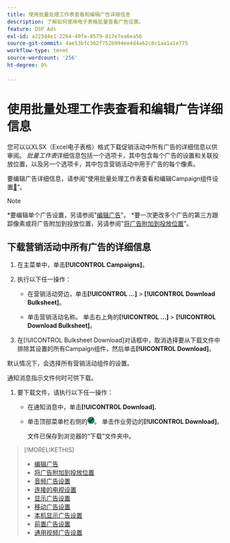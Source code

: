 ```yaml
---
title: 使用批量处理工作表查看和编辑广告详细信息
description: 了解如何使用电子表格批量查看广告设置。
feature: DSP Ads
exl-id: a223d4e1-2264-49fa-8579-817e7ea6ea56
source-git-commit: 4ae53bfc362f752b994ee4d4a62c8c1aa1a1e775
workflow-type: tm+mt
source-wordcount: '256'
ht-degree: 0%

---
```


# 使用批量处理工作表查看和编辑广告详细信息

<!-- I should probably change this filename and get __?__ to set up a redirect from the old file to the new file. -->

您可以以XLSX（Excel电子表格）格式下载促销活动中所有广告的详细信息以供审阅。 *批量工作表*&#x200B;详细信息包括一个选项卡，其中包含每个广告的设置和关联投放位置，以及另一个选项卡，其中包含营销活动中用于广告的每个像素。

要编辑广告详细信息，请参阅“使用批量处理工作表查看和编辑Campaign组件设置[&#128279;](/help/dsp/campaign-management/campaign-components-review-edit.md)”。

>[!NOTE]
>
>*要编辑单个广告设置，另请参阅&quot;[编辑广告](/help/dsp/campaign-management/ads/ad-edit.md)&quot;。
>*要一次更改多个广告的第三方跟踪像素或将广告附加到投放位置，另请参阅&quot;[将广告附加到投放位置](/help/dsp/campaign-management/ads/ad-attach-to-placement.md)&quot;。

## 下载营销活动中所有广告的详细信息

1. 在主菜单中，单击&#x200B;**[!UICONTROL Campaigns]**。

1. 执行以下任一操作：

   * 在营销活动旁边，单击&#x200B;**[!UICONTROL ...]** > **[!UICONTROL Download Bulksheet]**。

   * 单击营销活动名称。 单击右上角的&#x200B;**[!UICONTROL ...]** > **[!UICONTROL Download Bulksheet]**。

1. 在[!UICONTROL Bulksheet Download]对话框中，取消选择要从下载文件中排除其设置的所有Campaign组件，然后单击&#x200B;**[!UICONTROL Download]**。

默认情况下，会选择所有营销活动组件的设置。

通知消息指示文件何时可供下载。

1. 要下载文件，请执行以下任一操作：

   * 在通知消息中，单击&#x200B;**[!UICONTROL Download].**

   * 单击顶部菜单栏右侧的![作业](/help/dsp/assets/downloads.png)。 单击作业旁边的&#x200B;**[!UICONTROL Download]**。

     文件已保存到浏览器的“下载”文件夹中。<!-- See "[Placement Columns in Downloaded/Uploaded Spreadsheets](#qa-sheet-columns)" for a list of the included columns. -->

>[!MORELIKETHIS]
>
>* [编辑广告](/help/dsp/campaign-management/ads/ad-edit.md)
>* [将广告附加到投放位置](/help/dsp/campaign-management/ads/ad-attach-to-placement.md)
>* [音频广告设置](/help/dsp/campaign-management/ads/ad-settings-audio.md)
>* [连接的电视设置](/help/dsp/campaign-management/ads/ad-settings-connected-tv.md)
>* [显示广告设置](/help/dsp/campaign-management/ads/ad-settings-display.md)
>* [移动广告设置](/help/dsp/campaign-management/ads/ad-settings-mobile.md)
>* [本机显示广告设置](/help/dsp/campaign-management/ads/ad-settings-native.md)
>* [前置广告设置](/help/dsp/campaign-management/ads/ad-settings-pre-roll.md)
>* [通用视频广告设置](/help/dsp/campaign-management/ads/ad-settings-universal-video.md)
